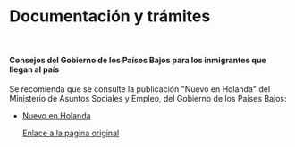   Documentación y trámites
========================

    ​

#### Consejos del Gobierno de los Países Bajos para los inmigrantes que llegan al país

Se recomienda que se consulte la publicación "Nuevo en Holanda" del Ministerio de Asuntos Sociales y Empleo, del Gobierno de los Países Bajos:

* [Nuevo en Holanda](http://www.government.nl/documents-and-publications/publications/2014/03/07/brochure-new-in-the-netherlands-spaans.html)

   [Enlace a la página original](https://www.exteriores.gob.es/Consulados/amsterdam/es/ViajarA/Paginas/Documentaci%c3%b3n-y-tr%c3%a1mites.aspx)